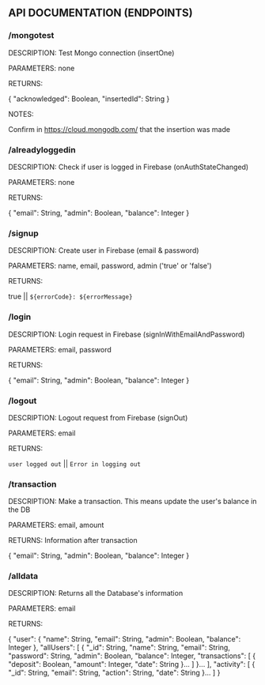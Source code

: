 ## API DOCUMENTATION (ENDPOINTS)

### /mongotest

DESCRIPTION: Test Mongo connection (insertOne)

PARAMETERS: none

RETURNS:

{
  "acknowledged": Boolean,
  "insertedId": String
}

NOTES:

Confirm in https://cloud.mongodb.com/ that the insertion was made

### /alreadyloggedin

DESCRIPTION: Check if user is logged in Firebase (onAuthStateChanged)

PARAMETERS: none

RETURNS:

{
  "email": String,
  "admin": Boolean,
  "balance": Integer
}

### /signup

DESCRIPTION: Create user in Firebase (email & password)

PARAMETERS: name, email, password, admin ('true' or 'false')

RETURNS:

true || `${errorCode}: ${errorMessage}`

### /login

DESCRIPTION: Login request in Firebase (signInWithEmailAndPassword)

PARAMETERS: email, password

RETURNS:

{
  "email": String,
  "admin": Boolean,
  "balance": Integer
}

### /logout

DESCRIPTION: Logout request from Firebase (signOut)

PARAMETERS: email

RETURNS:

`user logged out` || `Error in logging out`

### /transaction

DESCRIPTION: Make a transaction. This means update the user's balance in the DB

PARAMETERS: email, amount

RETURNS: Information after transaction

{
  "email": String,
  "admin": Boolean,
  "balance": Integer
}

### /alldata

DESCRIPTION: Returns all the Database's information

PARAMETERS: email

RETURNS: 

{
  "user": {
    "name": String,
    "email": String,
    "admin": Boolean,
    "balance": Integer
  },
  "allUsers": [
    {
      "_id": String,
      "name": String,
      "email": String,
      "password": String,
      "admin": Boolean,
      "balance": Integer,
      "transactions": [
        {
          "deposit": Boolean,
          "amount": Integer,
          "date": String
        }...
      ]
    }...
  ],
  "activity": [
    {
      "_id": String,
      "email": String,
      "action": String,
      "date": String
    }...
  ]
}